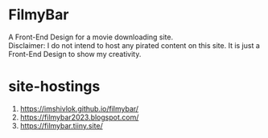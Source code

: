 # FilmyBar
A Front-End Design for a movie downloading site.<br>
Disclaimer: I do not intend to host any pirated content on this site. It is just a Front-End Design to show my creativity.

# site-hostings
1. https://imshivlok.github.io/filmybar/
2. https://filmybar2023.blogspot.com/
3. https://filmybar.tiiny.site/
